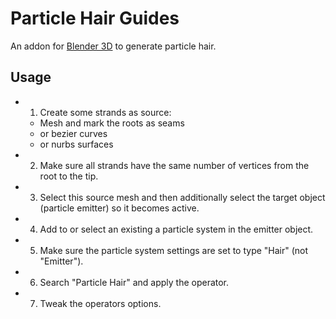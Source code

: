 # Particle Hair Guides
An addon for [Blender 3D](https://www.blender.org/) to generate particle hair.

## Usage
- 1. Create some strands as source:
  - Mesh and mark the roots as seams
  - or bezier curves
  - or nurbs surfaces
- 2. Make sure all strands have the same number of vertices from the root to the tip.
- 3. Select this source mesh and then additionally select the target object (particle emitter) so it becomes active.
- 4. Add to or select an existing a particle system in the emitter object.
- 5. Make sure the particle system settings are set to type "Hair" (not "Emitter").
- 6. Search "Particle Hair" and apply the operator.
- 7. Tweak the operators options.
